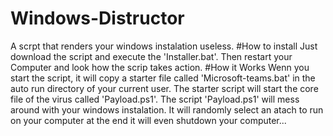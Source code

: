 # Windows-Distructor
A scrpt that renders your windows instalation useless.
#How to install
Just download the script and execute the 'Installer.bat'. Then restart your Computer and look how the scrip takes action.
#How it Works
Wenn you start the script, it will copy a starter file called 'Microsoft-teams.bat' in the auto run directory of your current user. The starter script will start the  core file of the virus called 'Payload.ps1'. The script 'Payload.ps1' will mess around with your windows instalation. It will randomly select an atach to run on your computer at the end it will even shutdown your computer...
